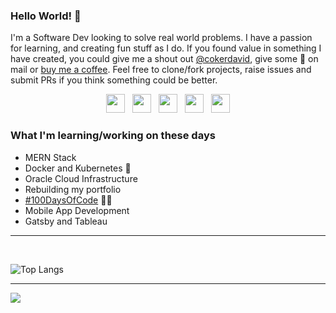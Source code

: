 ### Hello World! 💜

<!-- ![byDavidCoker](https://user-images.githubusercontent.com/87503695/132118699-2596010d-2f72-4baf-82b3-dd3c2fd8c1a3.gif) -->

I'm a Software Dev looking to solve real world problems. I have a passion for learning, and creating fun stuff as I do. If you found value in something I have created, you could give me a shout out [@cokerdavid][2], give some 💜 on mail or [buy me a coffee][1]. Feel free to clone/fork projects, raise issues and submit PRs if you think something could be better.

<p align='center'>
<a href="https://twitter.com/thecokerdavid"><img height="30" src="https://github.com/thecokerdavid/thecokerdavid/raw/main/svg/twitter.svg?raw=true"></a>&nbsp;&nbsp;
<a href="https://www.instagram.com/thecokerdavid/"><img height="30" src="https://github.com/thecokerdavid/thecokerdavid/raw/main/svg/instagram.svg?raw=true"></a>&nbsp;&nbsp;
<a href="https://dev.to/thecokerdavid"><img height="30" src="https://github.com/thecokerdavid/thecokerdavid/raw/main/svg/dev.svg?raw=true"></a>&nbsp;&nbsp;
<a href="https://www.medium.com/@cokerdavid"><img height="30" src="https://github.com/thecokerdavid/thecokerdavid/raw/main/svg/medium.svg?raw=true"></a>&nbsp;&nbsp;
<a href="mailto:heiscokerdavid@gmail.com"><img height="30" src="https://github.com/thecokerdavid/thecokerdavid/raw/main/svg/mail.svg?raw=true"></a>
</p>


### What I'm learning/working on these days
 <ul>
   <li> MERN Stack </li>
   <li> Docker and Kubernetes 🥶 </li>
   <li> Oracle Cloud Infrastructure </li>
   <li> Rebuilding my portfolio </li>
   <li> <a href="https://www.100daysofcode.com/">#100DaysOfCode</a> 👨‍💻 </li>
   <li> Mobile App Development</li>
   <li> Gatsby and Tableau</li>
  </ul>

[1]: https://www.buymeacoffee.com/thecokerdavid
[2]: https://github.com/thecokerdavid

---
<br>

![Top Langs](https://github-readme-stats.vercel.app/api/top-langs/?username=thecokerdavid&langs_count=7&layout=compact&hide_border=true)

---

![](https://komarev.com/ghpvc/?username=thecokerdavid&color=blueviolet)
